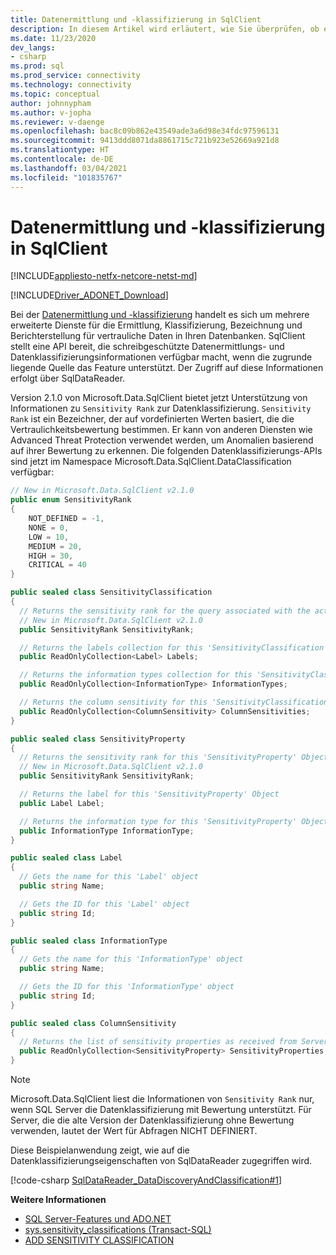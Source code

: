 ```yaml
---
title: Datenermittlung und -klassifizierung in SqlClient
description: In diesem Artikel wird erläutert, wie Sie überprüfen, ob eine SQL Server-Datenbank die Datenklassifizierung unterstützt. Außerdem erfahren Sie, wie Sie über das SqlDataReader-Objekt auf Datenklassifizierungsinformationen zugreifen.
ms.date: 11/23/2020
dev_langs:
- csharp
ms.prod: sql
ms.prod_service: connectivity
ms.technology: connectivity
ms.topic: conceptual
author: johnnypham
ms.author: v-jopha
ms.reviewer: v-daenge
ms.openlocfilehash: bac8c09b862e43549ade3a6d98e34fdc97596131
ms.sourcegitcommit: 9413ddd8071da8861715c721b923e52669a921d8
ms.translationtype: HT
ms.contentlocale: de-DE
ms.lasthandoff: 03/04/2021
ms.locfileid: "101835767"
---
```

# <a name="data-discovery-and-classification-in-sqlclient"></a>Datenermittlung und -klassifizierung in SqlClient

[!INCLUDE[appliesto-netfx-netcore-netst-md](../../../includes/appliesto-netfx-netcore-netst-md.md)]

[!INCLUDE[Driver_ADONET_Download](../../../includes/driver_adonet_download.md)]

Bei der [Datenermittlung und -klassifizierung](../../../relational-databases/security/sql-data-discovery-and-classification.md) handelt es sich um mehrere erweiterte Dienste für die Ermittlung, Klassifizierung, Bezeichnung und Berichterstellung für vertrauliche Daten in Ihren Datenbanken. SqlClient stellt eine API bereit, die schreibgeschützte Datenermittlungs- und Datenklassifizierungsinformationen verfügbar macht, wenn die zugrunde liegende Quelle das Feature unterstützt. Der Zugriff auf diese Informationen erfolgt über SqlDataReader.

Version 2.1.0 von Microsoft.Data.SqlClient bietet jetzt Unterstützung von Informationen zu `Sensitivity Rank` zur Datenklassifizierung. `Sensitivity Rank` ist ein Bezeichner, der auf vordefinierten Werten basiert, die die Vertraulichkeitsbewertung bestimmen. Er kann von anderen Diensten wie Advanced Threat Protection verwendet werden, um Anomalien basierend auf ihrer Bewertung zu erkennen. Die folgenden Datenklassifizierungs-APIs sind jetzt im Namespace Microsoft.Data.SqlClient.DataClassification verfügbar:

```csharp
// New in Microsoft.Data.SqlClient v2.1.0
public enum SensitivityRank
{
    NOT_DEFINED = -1,
    NONE = 0,
    LOW = 10,
    MEDIUM = 20,
    HIGH = 30,
    CRITICAL = 40
}

public sealed class SensitivityClassification
{
  // Returns the sensitivity rank for the query associated with the active 'SqlDataReader'.
  // New in Microsoft.Data.SqlClient v2.1.0
  public SensitivityRank SensitivityRank;

  // Returns the labels collection for this 'SensitivityClassification' Object
  public ReadOnlyCollection<Label> Labels;

  // Returns the information types collection for this 'SensitivityClassification' Object
  public ReadOnlyCollection<InformationType> InformationTypes;

  // Returns the column sensitivity for this 'SensitivityClassification' Object
  public ReadOnlyCollection<ColumnSensitivity> ColumnSensitivities;
}

public sealed class SensitivityProperty
{
  // Returns the sensitivity rank for this 'SensitivityProperty' Object
  // New in Microsoft.Data.SqlClient v2.1.0
  public SensitivityRank SensitivityRank;

  // Returns the label for this 'SensitivityProperty' Object
  public Label Label;

  // Returns the information type for this 'SensitivityProperty' Object
  public InformationType InformationType;
}

public sealed class Label
{
  // Gets the name for this 'Label' object
  public string Name;

  // Gets the ID for this 'Label' object
  public string Id;
}

public sealed class InformationType
{
  // Gets the name for this 'InformationType' object
  public string Name;

  // Gets the ID for this 'InformationType' object
  public string Id;
}

public sealed class ColumnSensitivity
{
  // Returns the list of sensitivity properties as received from Server for this 'ColumnSensitivity' information      
  public ReadOnlyCollection<SensitivityProperty> SensitivityProperties;
}
```

> [!NOTE]
> Microsoft.Data.SqlClient liest die Informationen von `Sensitivity Rank` nur, wenn SQL Server die Datenklassifizierung mit Bewertung unterstützt. Für Server, die die alte Version der Datenklassifizierung ohne Bewertung verwenden, lautet der Wert für Abfragen NICHT DEFINIERT.

Diese Beispielanwendung zeigt, wie auf die Datenklassifizierungseigenschaften von SqlDataReader zugegriffen wird.

[!code-csharp [SqlDataReader_DataDiscoveryAndClassification#1](~/../sqlclient/doc/samples/SqlDataReader_DataDiscoveryAndClassification.cs#1)]


**Weitere Informationen**  

 - [SQL Server-Features und ADO.NET](sql-server-features-adonet.md)
 - [sys.sensitivity_classifications (Transact-SQL)](../../../relational-databases/system-catalog-views/sys-sensitivity-classifications-transact-sql.md)
 - [ADD SENSITIVITY CLASSIFICATION](../../../t-sql/statements/add-sensitivity-classification-transact-sql.md)